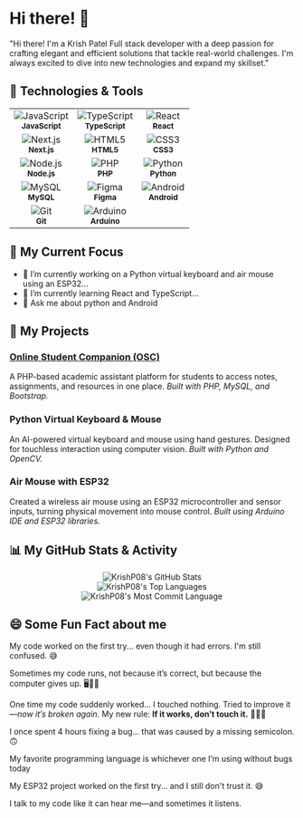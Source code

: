 # Hi there! 👋

"Hi there! I'm a Krish Patel Full stack developer with a deep passion for crafting elegant and efficient solutions that tackle real-world challenges. I'm always excited to dive into new technologies and expand my skillset."

## 🔧 Technologies & Tools

<table>
  <tr>
    <td align="center">
      <img src="https://img.shields.io/badge/JavaScript-F7DF1E?style=for-the-badge&logo=javascript&logoColor=black" alt="JavaScript" /><br>
      <sub><b>JavaScript</b></sub>
    </td>
    <td align="center">
      <img src="https://img.shields.io/badge/TypeScript-3178C6?style=for-the-badge&logo=typescript&logoColor=white" alt="TypeScript" /><br>
      <sub><b>TypeScript</b></sub>
    </td>
    <td align="center">
      <img src="https://img.shields.io/badge/React-61DAFB?style=for-the-badge&logo=react&logoColor=black" alt="React" /><br>
      <sub><b>React</b></sub>
    </td>
  </tr>
  <tr>
    <td align="center">
      <img src="https://img.shields.io/badge/Next.js-000000?style=for-the-badge&logo=nextdotjs&logoColor=white" alt="Next.js" /><br>
      <sub><b>Next.js</b></sub>
    </td>
    <td align="center">
      <img src="https://img.shields.io/badge/HTML5-E34F26?style=for-the-badge&logo=html5&logoColor=white" alt="HTML5" /><br>
      <sub><b>HTML5</b></sub>
    </td>
    <td align="center">
      <img src="https://img.shields.io/badge/CSS3-1572B6?style=for-the-badge&logo=css3&logoColor=white" alt="CSS3" /><br>
      <sub><b>CSS3</b></sub>
    </td>
  </tr>
  <tr>
    <td align="center">
      <img src="https://img.shields.io/badge/Node.js-339933?style=for-the-badge&logo=nodedotjs&logoColor=white" alt="Node.js" /><br>
      <sub><b>Node.js</b></sub>
    </td>
    <td align="center">
      <img src="https://img.shields.io/badge/PHP-777BB4?style=for-the-badge&logo=php&logoColor=white" alt="PHP" /><br>
      <sub><b>PHP</b></sub>
    </td>
    <td align="center">
      <img src="https://img.shields.io/badge/Python-3776AB?style=for-the-badge&logo=python&logoColor=white" alt="Python" /><br>
      <sub><b>Python</b></sub>
    </td>
  </tr>
  <tr>
    <td align="center">
      <img src="https://img.shields.io/badge/MySQL-4479A1?style=for-the-badge&logo=mysql&logoColor=white" alt="MySQL" /><br>
      <sub><b>MySQL</b></sub>
    </td>
    <td align="center">
      <img src="https://img.shields.io/badge/Figma-F24E1E?style=for-the-badge&logo=figma&logoColor=white" alt="Figma" /><br>
      <sub><b>Figma</b></sub>
    </td>
    <td align="center">
      <img src="https://img.shields.io/badge/Android-3DDC84?style=for-the-badge&logo=android&logoColor=white" alt="Android" /><br>
      <sub><b>Android</b></sub>
    </td>
  </tr>
  <tr>
    <td align="center">
      <img src="https://img.shields.io/badge/Git-F05032?style=for-the-badge&logo=git&logoColor=white" alt="Git" /><br>
      <sub><b>Git</b></sub>
    </td>
    <td align="center">
      <img src="https://img.shields.io/badge/Arduino-00979D?style=for-the-badge&logo=arduino&logoColor=white" alt="Arduino" /><br>
      <sub><b>Arduino</b></sub>
    </td>
    <td align="center">
      <!-- Empty cell or another skill if one comes up -->
    </td>
  </tr>
</table>

## 🌱 My Current Focus

-   🔭 I’m currently working on a Python virtual keyboard and air mouse using an ESP32...
-   🌱 I’m currently learning React and TypeScript...
-   💬 Ask me about python and Android 

## 🚀 My Projects

### [Online Student Companion (OSC)](https://github.com/KrishP08/OSC_php)
A PHP-based academic assistant platform for students to access notes, assignments, and resources in one place. *Built with PHP, MySQL, and Bootstrap.*

### Python Virtual Keyboard & Mouse
An AI-powered virtual keyboard and mouse using hand gestures. Designed for touchless interaction using computer vision. *Built with Python and OpenCV.*

### Air Mouse with ESP32
Created a wireless air mouse using an ESP32 microcontroller and sensor inputs, turning physical movement into mouse control. *Built using Arduino IDE and ESP32 libraries.*

## 📊 My GitHub Stats & Activity

<p align="center">
  <img src="https://github-profile-summary-cards.vercel.app/api/cards/stats?username=KrishP08&theme=github_dark" alt="KrishP08's GitHub Stats"/>
  <br/>
  <img src="https://github-readme-stats.vercel.app/api/top-langs/?username=KrishP08&theme=github_dark&langs_count=6&show_icons=true" alt="KrishP08's Top Languages"/>
  <br/>
  <img src="https://github-profile-summary-cards.vercel.app/api/cards/most-commit-language?username=KrishP08&theme=github_dark" alt="KrishP08's Most Commit Language"/>
</p>
<!--  Use a format similar to this for each project:

```markdown
### [Project Name](Link to Project Repository or Live Demo)
Brief description of the project, what it does, its purpose, and the key technologies or skills you utilized. For example: *Built with React, Node.js, and MongoDB.*
```

**Example:**

### [Awesome Portfolio Website](https://example.com)
A personal portfolio website to showcase my skills and projects. *Built with Next.js, Tailwind CSS, and deployed on Vercel.*  -->

## 📫 How to Reach Me

[![LinkedIn](https://img.shields.io/badge/LinkedIn-0077B5?style=for-the-badge&logo=linkedin&logoColor=white)](https://www.linkedin.com/in/krish-patel-8b6137329?utm_source=share&utm_campaign=share_via&utm_content=profile&utm_medium=android_app)
[![Twitter](https://img.shields.io/badge/Twitter-1DA1F2?style=for-the-badge&logo=twitter&logoColor=white)](https://x.com/KrishP0809?t=f3clLyq4Qo4Jk9RVW-tdVw&s=09)
[![Instagram](https://img.shields.io/badge/Instagram-E4405F?style=for-the-badge&logo=instagram&logoColor=white)](https://www.instagram.com/krish_7233?igsh=MWE4dGF3ajB4cWwx)
[![Portfolio](https://img.shields.io/badge/Portfolio-4A90E2?style=for-the-badge&logo=briefcase&logoColor=white)]()
[![Email](https://img.shields.io/badge/Email-D14836?style=for-the-badge&logo=gmail&logoColor=white)](mailto:7233kp@gmail.com)
<!-- You can add other platforms like Dev.to, etc. -->

## 😄 Some Fun Fact about me

My code worked on the first try... even though it had errors. I'm still confused. 😅  

Sometimes my code runs, not because it’s correct, but because the computer gives up. 🖥️😵‍💫  

One time my code suddenly worked… I touched nothing. Tried to improve it—*now it’s broken again.* My new rule: **If it works, don’t touch it.** 🧑‍💻🔥

I once spent 4 hours fixing a bug... that was caused by a missing semicolon. 🙃

My favorite programming language is whichever one I’m using without bugs today 

My ESP32 project worked on the first try... and I still don't trust it. 😅

I talk to my code like it can hear me—and sometimes it listens.

